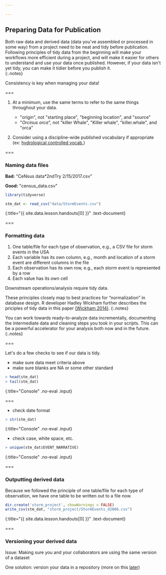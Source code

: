 ```yaml
---
 
---
```


## Preparing Data for Publication

Both raw data and derived data (data you've assembled or processed in some way) from a project need to be neat and tidy before publication.  Following principles of tidy data from the beginning will make your workflows more efficient during a project, and will make it easier for others to understand and use your data once published.  However, if your data isn't yet tidy, you can make it tidier before you publish it.  
{:.notes} 

Consistency is key when managing your data!

===

1. At a minimum, use the same terms to refer to the same things throughout your data.

   - "origin", not "starting place", "beginning location", and "source"
   - "*Orcinus orca*", not "killer Whale", "Killer whale", "killer.whale", and "orca"

2. Consider using a discipline-wide published vocabulary if appropriate (ex: [hydrological controlled vocab.](http://vocabulary.odm2.org/))

===

### Naming data files 

__Bad:__  "CeNsus data*2ndTry 2/15/2017.csv"   

__Good:__  "census_data.csv"  



~~~r
library(tidyverse)

stm_dat <- read_csv("data/StormEvents.csv")
~~~
{:title="{{ site.data.lesson.handouts[0] }}" .text-document}


===

### Formatting data

1. One table/file for each type of observation, e.g., a CSV file for storm events in the USA 
2. Each variable has its own column, e.g., month and location of a storm event are different columns in the file
3. Each observation has its own row, e.g., each storm event is represented by a row
4. Each value has its own cell

Downstream operations/analysis require tidy data.  

These principles closely map to best practices for “normalization” in database design.  R developer Hadley Wickham further describes the priciples of tidy data in this paper [(Wickham 2014)](http://www.jstatsoft.org/v59/i10/paper). 
{:.notes}

You can work towards ready-to-analyze data incrementally, documenting the intermediate data and cleaning steps you took in your scripts.  This can be a powerful accelerator for your analysis both now and in the future.  
{:.notes}

===

Let's do a few checks to see if our data is tidy.

 - make sure data meet criteria above
 - make sure blanks are NA or some other standard
 


~~~r
> head(stm_dat)
> tail(stm_dat)
~~~
{:title="Console" .no-eval .input}


=== 

 - check date format


~~~r
> str(stm_dat)    
~~~
{:title="Console" .no-eval .input}


 - check case, white space, etc.  


~~~r
> unique(stm_dat$EVENT_NARRATIVE)    
~~~
{:title="Console" .no-eval .input}


===
    
### Outputting derived data 
    
Because we followed the principle of one table/file for each type of observation, 
we have one table to be written out to a file now.  



~~~r
dir.create('storm_project', showWarnings = FALSE)
write_csv(stm_dat, "storm_project/StormEvents_d2006.csv")
~~~
{:title="{{ site.data.lesson.handouts[0] }}" .text-document}


===
    
### Versioning your derived data

Issue: Making sure you and your collaborators are using the same version of a dataset

One solution: version your data in a repository (more on this [later](#versioning-data))



